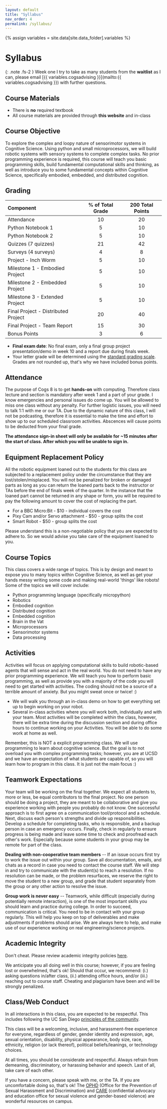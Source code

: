 ```yaml
---
layout: default
title: "Syllabus"
nav_order: 4
permalink: /syllabus/
---
```


{% assign variables = site.data[site.data_folder].variables %}

<h1>Syllabus</h1>


{: .note .fs-2 }
Week one I try to take as many students from the **waitlist** as I can, please email [{{ variables.cogsadvising }}](mailto:{{ variables.cogsadvising }}) with further questions.

## Course Materials

- There is **no** required textbook
- All course materials are provided through **this website** and in-class

## Course Objective

To explore the complex and loopy nature of sensorimotor systems in Cognitive Science. Using python and small microprocessors, we will build robotic systems with sensory systems to complete complex tasks. No prior programming experience is required, this course will teach you basic programming skills, build fundamental computational skills and thinking, as well as introduce you to some fundamental concepts within Cognitive Science, specifically embodied, embedded, and distributed cognition.

## Grading

| Component                           | % of Total Grade | 200 Total Points |
|:------------------------------------|:----------------:|:----------------:|
| Attendance                          |               10 |              20  |
| Python Notebook 1                   |                5 |              10  |
| Python Notebook 2                   |                5 |              10  |
| Quizzes (7 quizzes)                 |               21 |              42  |
| Surveys (4 surveys)                 |                4 |               8  |
| Project - Inch Worm                 |                5 |              10  |
| Milestone 1 - Embodied Project      |                5 |              10  |
| Milestone 2 - Embedded Project      |                5 |              10  |
| Milestone 3 - Extended Project      |                5 |              10  |
| Final Project - Distributed Project |               20 |              40  |
| Final Project - Team Report         |               15 |              30  |
| Bonus Points                        |                3 |               6  |


- **Final exam date**: No final exam, only a final group project presentation/demo in week 10 and a report due during finals week.
- Your letter grade will be determined using the [standard grading scale](https://pages.stolaf.edu/dietz/typical-grading-scale/). Grades are not rounded up, that's why we have included bonus points.

## Attendance

The purpose of Cogs 8 is to get **hands-on** with computing. Therefore class lecture and section is mandatory after week 1 and a part of your grade. I know emergencies and personal issues do come up. You will be allowed to miss one class without any penalty. For further logistic issues, you will need to talk 1:1 with me or our TA. Due to the dynamic nature of this class, I will not be podcasting, therefore it is essential to make the time and effort to show up to our scheduled classroom activities. Abscences will cause points to be deducted from your final grade.

**The attendance sign-in sheet will only be available for ~15 minutes after the start of class. After which you will be unable to sign in.**

## Equipment Replacement Policy

All the robotic equipment loaned out to the students for this class are subjected to a replacement policy under the circumstance that they are lost/stolen/misplaced. You will not be penalized for broken or damaged parts as long as you can return the loaned parts back to the instructor or TAs before the end of finals week of the quarter. In the instance that the loaned part cannot be returned in any shape or form, you will be required to pay the following amount to cover the cost of replacing the part. 
- For a BBC Micro:Bit - $10 - individual covers the cost <br> 
- Pixy Cam and/or Servo attachment - $50 - group splits the cost <br> 
- Smart Robot - $50 - group splits the cost <br> 

Please understand this is a non-negotiable policy that you are expected to adhere to. So we would advise you take care of the equipment loaned to you. 

## Course Topics

This class covers a wide range of topics. This is by design and meant to expose you to many topics within Cognitive Science, as well as get your hands messy writing some code and making real-world 'things' like robots! Some of the topics we will cover include:

- Python programming language (specifically micropython)
- Robotics
- Embodied cognition
- Distributed cognition
- Embedded cognition
- Brain in the Vat
- Microprocessors
- Sensorimotor systems
- Data processing

## Activities

Activities will focus on applying computational skills to build robotic-based agents that will sense and act in the real world. You do not need to have any prior programming experience. We will teach you how to perform basic programming, as well as provide you with a majority of the code you will need to get started with activities. The coding should not be a source of a terrible amount of anxiety. But you might sweat once or twice! :)

- We will walk you through an in-class demo on how to get everything set up to begin working on your robot.
- Several in-class activities where you will work both, individually and with your team. Most activities will be completed within the class, however, there will be extra time during the discussion section and during office hours to continue working on your Activities. You will be able to do some work at home as well.

Remember, this is NOT a explicit programming class. We will use programming to learn about cognitive science. But the goal is to not overload you with complex programming tasks; however, you are at UCSD and we have an expectation of what students are capable of, so you will learn how to program in this class. It is just not the main focus :)


## Teamwork Expectations

Your team will be working on the final together. We expect all students to, more or less, be equal contributors to the final project. No one person should be doing a project, they are meant to be collaborative and give you experience working with people you probably do not know. One successful approach is to first agree on a communication tool/protocol and a schedule. Next, discuss each person's strengths and divide up responsibilities. Develop a schedule for completing tasks, who is responsible, and a backup person in case an emergency occurs. Finally, check in regularly to ensure progress is being made and leave some time to check and proofread each other's work. Especially because some students in your group may be remote for part of the class.

**Dealing with non-cooperative team members** -- If an issue occurs first try to work the issue out within your group. Save all documentation, emails, and chats as a record in case you need to contact the course staff. We will step in and try to communicate with the student(s) to reach a resolution. If no resolution can be made, or the problem resurfaces, we reserve the right to move the student to a new group, and grade that student separately from the group or any other action to resolve the issue.

**Group work is never easy** -- Teamwork, while difficult (especially during potentially remote interaction), is one of the most important skills you should learn and practice during college. In order to succeed, communication is critical. You need to be in contact with your group regularly. This will help you keep on top of deliverables and make adjustments if problems should arise. We are always here to help, and make use of our experience working on real engineering/science projects.

## Academic Integrity

Don't cheat. Please review academic integrity policies [here](http://academicintegrity.ucsd.edu).

We anticipate you all doing well in this course; however, if you are feeling lost or overwhelmed, that's ok! Should that occur, we recommend: (i.) asking questions in/after class, (ii.) attending office hours, and/or (iii.) reaching out to course staff. Cheating and plagiarism have been and will be strongly penalized.

## Class/Web Conduct

In all interactions in this class, you are expected to be respectful. This includes following the UC San Diego [principles of the community](https://ucsd.edu/about/principles.html).

This class will be a welcoming, inclusive, and harassment-free experience for everyone, regardless of gender, gender identity and expression, age, sexual orientation, disability, physical appearance, body size, race, ethnicity, religion (or lack thereof), political beliefs/leanings, or technology choices.

At all times, you should be considerate and respectful. Always refrain from demeaning, discriminatory, or harassing behavior and speech. Last of all, take care of each other.

If you have a concern, please speak with me, or the TA. If you are uncomfortable doing so, that's ok! The [OPHD](https://blink.ucsd.edu/HR/policies/sexual/OPHD.html) (Office for the Prevention of Sexual Harassment and Discrimination) and [CARE](https://care.ucsd.edu/) (confidential advocacy and education office for sexual violence and gender-based violence) are wonderful resources on campus.

